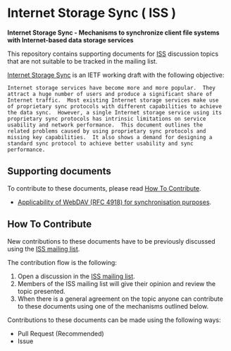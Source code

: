 # Internet Storage Sync ( ISS )

**Internet Storage Sync - Mechanisms to synchronize client file systems with Internet-based data storage services**

This repository contains supporting documents for [ISS](https://tools.ietf.org/html/draft-cui-iss-problem-03) discussion topics that are not suitable to be tracked in the mailing list.


[Internet Storage Sync](https://tools.ietf.org/html/draft-cui-iss-problem-03) is an IETF working draft with the following objective:

```
Internet storage services have become more and more popular.  They
attract a huge number of users and produce a significant share of
Internet traffic.  Most existing Internet storage services make use
of proprietary sync protocols with different capabilities to achieve
the data sync.  However, a single Internet storage service using its
proprietary sync protocols has intrinsic limitations on service
usability and network performance.  This document outlines the
related problems caused by using proprietary sync protocols and
missing key capabilities.  It also shows a demand for designing a
standard sync protocol to achieve better usability and sync
performance.
```


## Supporting documents
To contribute to these documents, please read [How To Contribute](#how-to-contribute).

* [Applicability of WebDAV (RFC 4918) for synchronisation purposes](./applicability-of-webdav.md).


## How To Contribute
New contributions to these documents have to be previously discussed using the [ISS mailing list](https://www.ietf.org/mailman/listinfo/storagesync).

The contribution flow is the following:

1. Open a discussion in the [ISS mailing list](https://www.ietf.org/mailman/listinfo/storagesync).
2. Members of the ISS mailing list will give their opinion and review the topic presented.
3. When there is a general agreement on the topic anyone can contribute to these documents using one of the mechanisms outlined below.

Contributions to these documents can be made using the following ways:

* Pull Request (Recommended) 
* Issue
